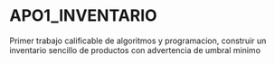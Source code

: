 # APO1_INVENTARIO
Primer trabajo calificable de algoritmos y programacion, construir un inventario sencillo de productos con advertencia de umbral minimo
